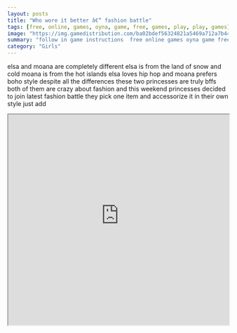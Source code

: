 ```yaml
---
layout: posts
title: "Who wore it better â€“ fashion battle"
tags: [free, online, games, oyna, game, free, games, play, play, games]
image: "https://img.gamedistribution.com/ba02bdef56324821a5469a712a7b4493.jpg"
summary: "follow in game instructions  free online games oyna game free games play play games"
category: "Girls"
---
```


elsa and moana are completely different elsa is from the land of snow and cold moana is from the hot islands elsa loves hip hop and moana prefers boho style despite all the differences these two princesses are truly bffs both of them are crazy about fashion and this weekend princesses decided to join latest fashion battle they pick one item and accessorize it in their own style just add

<iframe width="100%" height="480px;" src="https://html5.gamedistribution.com/ba02bdef56324821a5469a712a7b4493/"></iframe>